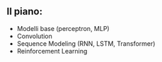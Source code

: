 

## Il piano:

- Modelli base (perceptron, MLP)
- Convolution 
- Sequence Modeling (RNN, LSTM, Transformer)
- Reinforcement Learning
